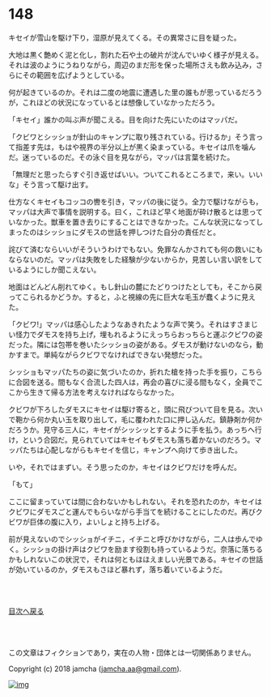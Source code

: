 # 148

キセイが雪山を駆け下り，湿原が見えてくる。その異常さに目を疑った。  

大地は黒く艶めく泥と化し，割れた石や土の破片が沈んでいゆく様子が見える。それは波のようにうねりながら，周辺のまだ形を保った場所さえも飲み込み，さらにその範囲を広げようとしている。  

何が起きているのか。それは二度の地震に遭遇した里の誰もが思っているだろうが，これほどの状況になっているとは想像していなかっただろう。  

「キセイ」誰かの叫ぶ声が聞こえる。目を向けた先にいたのはマッパだ。  

「クビワとシッショが針山のキャンプに取り残されている。行けるか」そう言って指差す先は，もはや視界の半分以上が黒く染まっている。キセイは爪を噛んだ。迷っているのだ。その泳ぐ目を見ながら，マッパは言葉を続けた。  

「無理だと思ったらすぐ引き返せばいい。ついてこれるところまで，来い。いいな」そう言って駆け出す。  

仕方なくキセイもコッコの轡を引き，マッパの後に従う。全力で駆けながらも，マッパは大声で事情を説明する。曰く，これほど早く地面が砕け散るとは思っていなかった。獣車を置き去りにすることはできなかった。こんな状況になってしまったのはシッショにダモスの世話を押しつけた自分の責任だと。  

詫びて済むならいいがそういうわけでもない。免罪なんかされても何の救いにもならないのだ。マッパは失敗をした経験が少ないからか，見苦しい言い訳をしているようにしか聞こえない。  

地面はどんどん削れてゆく。もし針山の麓にたどりつけたとしても，そこから戻ってこられるかどうか。すると，ふと視線の先に巨大な毛玉が蠢くように見えた。  

「クビワ!」マッパは感心したようなあきれたような声で笑う。それはすさまじい怪力でダモスを持ち上げ，埋もれるようにえっちらおっちらと運ぶクビワの姿だった。隣には包帯を巻いたシッショの姿がある。ダモスが動けないのなら，動かすまで。単純ながらクビワでなければできない発想だった。  

シッショもマッパたちの姿に気づいたのか，折れた槍を持った手を振り，こちらに合図を送る。間もなく合流した四人は，再会の喜びに浸る間もなく，全員でここから生きて帰る方法を考えなければならなかった。  

クビワが下ろしたダモスにキセイは駆け寄ると，頭に飛びついて目を見る。次いで鞄から何か丸い玉を取り出して，毛に覆われた口に押し込んだ。鎮静剤か何かだろうか。見守る三人に，キセイがシッシッとするように手を払う。あっちへ行け，という合図だ。見られていてはキセイもダモスも落ち着かないのだろう。マッパたちは心配しながらもキセイを信じ，キャンプへ向けて歩き出した。  

いや，それではまずい。そう思ったのか，キセイはクビワだけを呼んだ。  

「もて」  

ここに留まっていては間に合わないかもしれない。それを恐れたのか，キセイはクビワにダモスごと運んでもらいながら手当てを続けることにしたのだ。再びクビワが巨体の腹に入り，よいしょと持ち上げる。  

前が見えないのでシッショがイチニ，イチニと呼びかけながら，二人は歩んでゆく。シッショの掛け声はクビワを励ます役割も持っているようだ。奈落に落ちるかもしれないこの状況で，それは何ともほほえましい光景である。キセイの世話が効いているのか，ダモスもさほど暴れず，落ち着いているようだ。  

<br>  
<br>  

[目次へ戻る](https://github.com/jamcha-aa/OblivionReports/blob/master/README.md)  

<br>  
<br>  

この文章はフィクションであり，実在の人物・団体とは一切関係ありません。  

Copyright (c) 2018 jamcha (jamcha.aa@gmail.com).  

[![img](http://i.creativecommons.org/l/by-nc-sa/4.0/88x31.png)](http://creativecommons.org/licenses/by-nc-sa/4.0/deed)